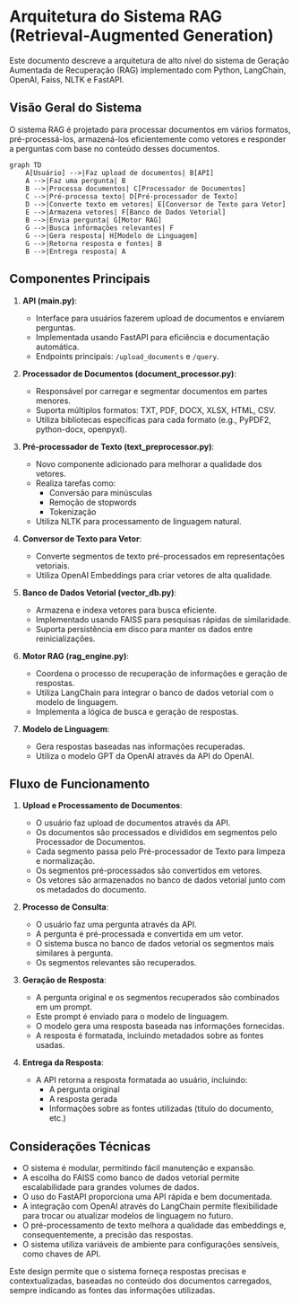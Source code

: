 # Arquitetura do Sistema RAG (Retrieval-Augmented Generation)

Este documento descreve a arquitetura de alto nível do sistema de Geração Aumentada de Recuperação (RAG) implementado com Python, LangChain, OpenAI, Faiss, NLTK e FastAPI.

## Visão Geral do Sistema

O sistema RAG é projetado para processar documentos em vários formatos, pré-processá-los, armazená-los eficientemente como vetores e responder a perguntas com base no conteúdo desses documentos.

```mermaid
graph TD
    A[Usuário] -->|Faz upload de documentos| B[API]
    A -->|Faz uma pergunta| B
    B -->|Processa documentos| C[Processador de Documentos]
    C -->|Pré-processa texto| D[Pré-processador de Texto]
    D -->|Converte texto em vetores| E[Conversor de Texto para Vetor]
    E -->|Armazena vetores| F[Banco de Dados Vetorial]
    B -->|Envia pergunta| G[Motor RAG]
    G -->|Busca informações relevantes| F
    G -->|Gera resposta| H[Modelo de Linguagem]
    G -->|Retorna resposta e fontes| B
    B -->|Entrega resposta| A
```

## Componentes Principais

1. **API (main.py)**: 
   - Interface para usuários fazerem upload de documentos e enviarem perguntas.
   - Implementada usando FastAPI para eficiência e documentação automática.
   - Endpoints principais: `/upload_documents` e `/query`.

2. **Processador de Documentos (document_processor.py)**:
   - Responsável por carregar e segmentar documentos em partes menores.
   - Suporta múltiplos formatos: TXT, PDF, DOCX, XLSX, HTML, CSV.
   - Utiliza bibliotecas específicas para cada formato (e.g., PyPDF2, python-docx, openpyxl).

3. **Pré-processador de Texto (text_preprocessor.py)**:
   - Novo componente adicionado para melhorar a qualidade dos vetores.
   - Realiza tarefas como:
     - Conversão para minúsculas
     - Remoção de stopwords
     - Tokenização
   - Utiliza NLTK para processamento de linguagem natural.

4. **Conversor de Texto para Vetor**:
   - Converte segmentos de texto pré-processados em representações vetoriais.
   - Utiliza OpenAI Embeddings para criar vetores de alta qualidade.

5. **Banco de Dados Vetorial (vector_db.py)**:
   - Armazena e indexa vetores para busca eficiente.
   - Implementado usando FAISS para pesquisas rápidas de similaridade.
   - Suporta persistência em disco para manter os dados entre reinicializações.

6. **Motor RAG (rag_engine.py)**:
   - Coordena o processo de recuperação de informações e geração de respostas.
   - Utiliza LangChain para integrar o banco de dados vetorial com o modelo de linguagem.
   - Implementa a lógica de busca e geração de respostas.

7. **Modelo de Linguagem**:
   - Gera respostas baseadas nas informações recuperadas.
   - Utiliza o modelo GPT da OpenAI através da API do OpenAI.

## Fluxo de Funcionamento

1. **Upload e Processamento de Documentos**:
   - O usuário faz upload de documentos através da API.
   - Os documentos são processados e divididos em segmentos pelo Processador de Documentos.
   - Cada segmento passa pelo Pré-processador de Texto para limpeza e normalização.
   - Os segmentos pré-processados são convertidos em vetores.
   - Os vetores são armazenados no banco de dados vetorial junto com os metadados do documento.

2. **Processo de Consulta**:
   - O usuário faz uma pergunta através da API.
   - A pergunta é pré-processada e convertida em um vetor.
   - O sistema busca no banco de dados vetorial os segmentos mais similares à pergunta.
   - Os segmentos relevantes são recuperados.

3. **Geração de Resposta**:
   - A pergunta original e os segmentos recuperados são combinados em um prompt.
   - Este prompt é enviado para o modelo de linguagem.
   - O modelo gera uma resposta baseada nas informações fornecidas.
   - A resposta é formatada, incluindo metadados sobre as fontes usadas.

4. **Entrega da Resposta**:
   - A API retorna a resposta formatada ao usuário, incluindo:
     - A pergunta original
     - A resposta gerada
     - Informações sobre as fontes utilizadas (título do documento, etc.)

## Considerações Técnicas

- O sistema é modular, permitindo fácil manutenção e expansão.
- A escolha do FAISS como banco de dados vetorial permite escalabilidade para grandes volumes de dados.
- O uso do FastAPI proporciona uma API rápida e bem documentada.
- A integração com OpenAI através do LangChain permite flexibilidade para trocar ou atualizar modelos de linguagem no futuro.
- O pré-processamento de texto melhora a qualidade das embeddings e, consequentemente, a precisão das respostas.
- O sistema utiliza variáveis de ambiente para configurações sensíveis, como chaves de API.

Este design permite que o sistema forneça respostas precisas e contextualizadas, baseadas no conteúdo dos documentos carregados, sempre indicando as fontes das informações utilizadas.